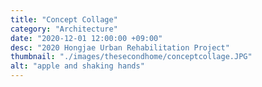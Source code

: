 ```yaml
---
title: "Concept Collage"
category: "Architecture"
date: "2020-12-01 12:00:00 +09:00"
desc: "2020 Hongjae Urban Rehabilitation Project"
thumbnail: "./images/thesecondhome/conceptcollage.JPG"
alt: "apple and shaking hands"
---
```


